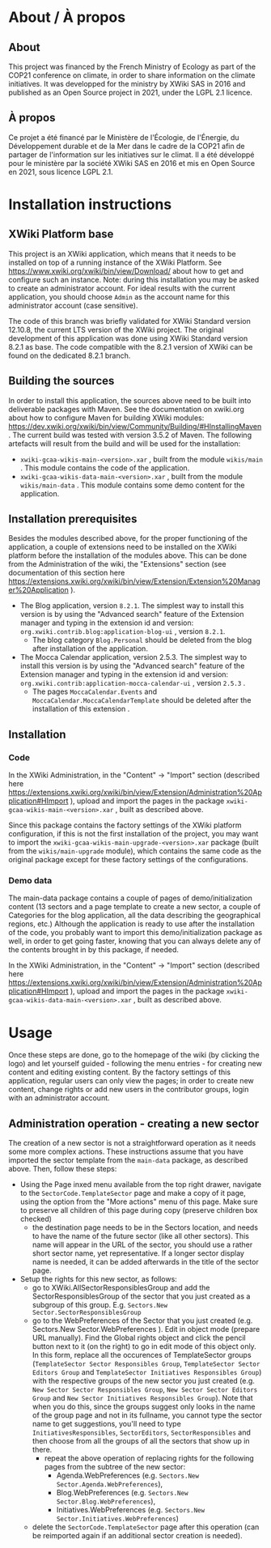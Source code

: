 # About / À propos

## About

This project was financed by the French Ministry of Ecology as part of the COP21 conference on climate, in order to share information on the climate initiatives. It was developped for the ministry by XWiki SAS in 2016 and published as an Open Source project in 2021, under the LGPL 2.1 licence.

## À propos

Ce projet a été financé par le Ministère de l'Écologie, de l'Énergie, du Développement durable et de la Mer dans le cadre de la COP21 afin de partager de l'information sur les initiatives sur le climat. Il a été développé pour le ministère par la société XWiki SAS en 2016 et mis en Open Source en 2021, sous licence LGPL 2.1.

# Installation instructions

## XWiki Platform base

This project is an XWiki application, which means that it needs to be installed on top of a running instance of the XWiki Platform. See https://www.xwiki.org/xwiki/bin/view/Download/ about how to get and configure such an instance. Note: during this installation you may be asked to create an administrator account. For ideal results with the current application, you should choose ```Admin``` as the account name for this administrator account (case sensitive).

The code of this branch was briefly validated for XWiki Standard version 12.10.8, the current LTS version of the XWiki project. The original development of this application was done using XWiki Standard version 8.2.1 as base. The code compatible with the 8.2.1 version of XWiki can be found on the dedicated 8.2.1 branch.

## Building the sources

In order to install this application, the sources above need to be built into deliverable packages with Maven. See the documentation on xwiki.org about how to configure Maven for building XWiki modules: https://dev.xwiki.org/xwiki/bin/view/Community/Building/#HInstallingMaven . The current build was tested with version 3.5.2 of Maven.
The following artefacts will result from the build and will be used for the installation:
* ```xwiki-gcaa-wikis-main-<version>.xar``` , built from the module ```wikis/main``` . This module contains the code of the application.
* ```xwiki-gcaa-wikis-data-main-<version>.xar``` , built from the module ```wikis/main-data``` . This module contains some demo content for the application.

## Installation prerequisites

Besides the modules described above, for the proper functioning of the application, a couple of extensions need to be installed on the XWiki platform before the installation of the modules above. This can be done from the Administration of the wiki, the "Extensions" section (see documentation of this section here https://extensions.xwiki.org/xwiki/bin/view/Extension/Extension%20Manager%20Application ).
* The Blog application, version ```8.2.1```. The simplest way to install this version is by using the "Advanced search" feature of the Extension manager and typing in the extension id and version: ```org.xwiki.contrib.blog:application-blog-ui``` , version ```8.2.1```.
  * The blog category ```Blog.Personal``` should be deleted from the blog after installation of the application.
* The Mocca Calendar application, version 2.5.3. The simplest way to install this version is by using the "Advanced search" feature of the Extension manager and typing in the extension id and version: ```org.xwiki.contrib:application-mocca-calendar-ui``` , version ```2.5.3``` .
  * The pages ```MoccaCalendar.Events``` and ```MoccaCalendar.MoccaCalendarTemplate``` should be deleted after the installation of this extension .

## Installation

### Code

In the XWiki Administration, in the "Content" -> "Import" section (described here https://extensions.xwiki.org/xwiki/bin/view/Extension/Administration%20Application#HImport ), upload and import the pages in the package ```xwiki-gcaa-wikis-main-<version>.xar``` , built as described above.

Since this package contains the factory settings of the XWiki platform configuration, if this is not the first installation of the project, you may want to import the ```xwiki-gcaa-wikis-main-upgrade-<version>.xar``` package (built from the ```wikis/main-upgrade``` module), which contains the same code as the original package except for these factory settings of the configurations.

### Demo data

The main-data package contains a couple of pages of demo/initialization content (13 sectors and a page template to create a new sector, a couple of Categories for the blog application, all the data describing the geographical regions, etc.) Although the application is ready to use after the installation of the code, you probably want to import this demo/initialization package as well, in order to get going faster, knowing that you can always delete any of the contents brought in by this package, if needed.

In the XWiki Administration, in the "Content" -> "Import" section (described here https://extensions.xwiki.org/xwiki/bin/view/Extension/Administration%20Application#HImport ), upload and import the pages in the package ```xwiki-gcaa-wikis-data-main-<version>.xar``` , built as described above.

# Usage

Once these steps are done, go to the homepage of the wiki (by clicking the logo) and let yourself guided - following the menu entries - for creating new content and editing existing content.
By the factory settings of this application, regular users can only view the pages; in order to create new content, change rights or add new users in the contributor groups, login with an administrator account.

## Administration operation - creating a new sector

The creation of a new sector is not a straightforward operation as it needs some more complex actions. These instructions assume that you have imported the sector template from the ```main-data``` package, as described above. Then, follow these steps:
* Using the Page inxed menu available from the top right drawer, navigate to the ```SectorCode.TemplateSector``` page and make a copy of it page, using the option from the "More actions" menu of this page. Make sure to preserve all children of this page during copy (preserve children box checked)
  * the destination page needs to be in the Sectors location, and needs to have the name of the future sector (like all other sectors). This name will appear in the URL of the sector, you should use a rather short sector name, yet representative. If a longer sector display name is needed, it can be added afterwards in the title of the sector page.
* Setup the rights for this new sector, as follows:
  * go to XWiki.AllSectorResponsiblesGroup and add the SectorResponsiblesGroup of the sector that you just created as a subgroup of this group. E.g. ```Sectors.New Sector.SectorResponsiblesGroup```
  * go to the WebPreferences of the Sector that you just created (e.g. Sectors.New Sector.WebPreferences ). Edit in object mode (prepare URL manually). Find the Global rights object and click the pencil button next to it (on the right) to go in edit mode of this object only. In this form, replace all the occurences of TemplateSector groups (```TemplateSector Sector Responsibles Group```, ```TemplateSector Sector Editors Group``` and ```TemplateSector Initiatives Responsibles Group```) with the respective groups of the new sector you just created (e.g. ```New Sector Sector Responsibles Group```, ```New Sector Sector Editors Group``` and ```New Sector Initiatives Responsibles Group```). Note that when you do this, since the groups suggest only looks in the name of the group page and not in its fullname, you cannot type the sector name to get suggestions, you'll need to type ```InitiativesResponsibles```, ```SectorEditors```, ```SectorResponsibles``` and then choose from all the groups of all the sectors that show up in there.
    * repeat the above operation of replacing rights for the following pages from the subtree of the new sector:
      * Agenda.WebPreferences (e.g. ```Sectors.New Sector.Agenda.WebPreferences```),
      * Blog.WebPreferences (e.g. ```Sectors.New Sector.Blog.WebPreferences```),
      * Initiatives.WebPreferences (e.g. ```Sectors.New Sector.Initiatives.WebPreferences```)
  * delete the ```SectorCode.TemplateSector``` page after this operation (can  be reimported again if an additional sector creation is needed).
